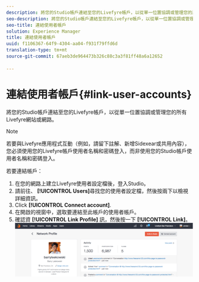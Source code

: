 ```yaml
---
description: 將您的Studio帳戶連結至您的Livefyre帳戶，以從單一位置協調或管理您的所有Livefyre網站或網路。
seo-description: 將您的Studio帳戶連結至您的Livefyre帳戶，以從單一位置協調或管理您的所有Livefyre網站或網路。
seo-title: 連結使用者帳戶
solution: Experience Manager
title: 連結使用者帳戶
uuid: f1106367-64f9-4304-aa04-f931f79ffd6d
translation-type: tm+mt
source-git-commit: 67aeb3de964473b326c88c3a3f81ff48a6a12652

---
```



# 連結使用者帳戶{#link-user-accounts}

將您的Studio帳戶連結至您的Livefyre帳戶，以從單一位置協調或管理您的所有Livefyre網站或網路。

>[!NOTE]
>
>若要與Livefyre應用程式互動（例如，請留下註解、新增Sidexear或共用內容），您必須使用您的Livefyre帳戶使用者名稱和密碼登入，而非使用您的Studio帳戶使用者名稱和密碼登入。

若要連結帳戶：

1. 在您的網路上建立Livefyre使用者設定檔後，登入Studio。
1. 請前往、 **[!UICONTROL Users]**&#x200B;尋找您的使用者設定檔，然後按兩下以檢視詳細資訊。
1. Click **[!UICONTROL Connect account]**.
1. 在開啟的視窗中，選取要連結至此帳戶的使用者帳戶。
1. 確認資 **[!UICONTROL Link Profile]** 訊，然後按一下 **[!UICONTROL Link]**。 ![](assets/UsersConnectAccount-1024x311.png)

